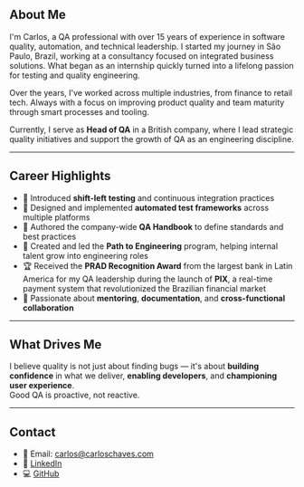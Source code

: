 ## About Me

I'm Carlos, a QA professional with over 15 years of experience in software quality, automation, and technical leadership. I started my journey in São Paulo, Brazil, working at a consultancy focused on integrated business solutions. What began as an internship quickly turned into a lifelong passion for testing and quality engineering.

Over the years, I've worked across multiple industries, from finance to retail tech. Always with a focus on improving product quality and team maturity through smart processes and tooling.

Currently, I serve as **Head of QA** in a British company, where I lead strategic quality initiatives and support the growth of QA as an engineering discipline.

---

## Career Highlights

- 🔁 Introduced **shift-left testing** and continuous integration practices  
- 🧪 Designed and implemented **automated test frameworks** across multiple platforms  
- 📘 Authored the company-wide **QA Handbook** to define standards and best practices  
- 🚀 Created and led the **Path to Engineering** program, helping internal talent grow into engineering roles  
- 🏆 Received the **PRAD Recognition Award** from the largest bank in Latin America for my QA leadership during the launch of **PIX**, a real-time payment system that revolutionized the Brazilian financial market   
- 🤝 Passionate about **mentoring**, **documentation**, and **cross-functional collaboration**


---

## What Drives Me

I believe quality is not just about finding bugs — it's about **building confidence** in what we deliver, **enabling developers**, and **championing user experience**.  
Good QA is proactive, not reactive.

---

## Contact

- 📧 Email: carlos@carloschaves.com  
- 💼 [LinkedIn](http://www.linkedin.com/in/carlos-chaves-3b616924)  
- 💻 [GitHub](https://github.com/cchaves21)
